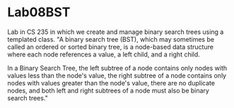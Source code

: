 # Lab08BST
Lab in CS 235 in which we create and manage binary search trees using a templated class.
"A binary search tree (BST), which may sometimes be called an ordered or sorted binary tree, is a node-based data structure where each node references a value, a left child, and a right child.

In a Binary Search Tree, the left subtree of a node contains only nodes with values less than the node's value, the right subtree of a node contains only nodes with values greater than the node's value, there are no duplicate nodes, and both left and right subtrees of a node must also be binary search trees."

